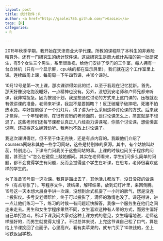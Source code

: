 ```yaml
---
layout: post
title: 统计软件：R
author: <a href="http://gaolei786.github.com/">GaoLei</a>
tags: [R]
categories:
- R

---
```


2015年秋季学期，我开始在天津商业大学代课。所教的课程除了本科生的非寿险精算外，还有一门研究生的统计软件课。这些研究生是商大统计系招的第一批研究生，有5个女生三个男生，系里很重视，给他们安排了专门的工作室，每人拥有一台立体机（只有一个显示屏，cpu啥的都在显示屏里），我们就在这个工作室里上课。连续四周上课，每周周一下午四节课，共16个课时。

10月12号是第一次上课，那次课讲得如此的烂，以至于我现在记忆犹新。首先，那天好像没吃饱没睡好，一点精神也没有。另外，没想到安老师和卢师兄都来听课，我非常捉急。因为按照计划，我是想通过讨论的方式来上这门课的，压根就没有做讲课的准备，老师来听课，我岂不是要抓瞎？！反正破罐子破摔吧，死猪不怕热水烫。幸好提前做了一个幻灯片，讲了讲为什么采用这种讨论课的方式。后来我才觉得，一个年轻老师，在很有资历的老师面前，谈讨论课怎么上，简直就是不想混了。这些老师们还每节课都认真正儿八经卖力讲课呢，你搞个讨论课，想偷懒直说啊，还搞得这么婉转动听。我再也不敢上讨论课了。

我这次课讲得烂，但不至于体无完肤，还是有点内容的。我跟他们介绍了coursera网站和其他一些学习网站，这些是特别棒的资源。其中，有个姑娘叫赵蕊，特别走心，下课专门问我关于这些网站的事。上课的时候也问关于程序的问题，甚至连“<”怎么在键盘上敲她都问。其实在老师看来，学生们问多么简单的问题，都不会觉得学生有问题，反而会觉得这个学生在听课，在思考，老师很喜欢这样的学生的。


为了准备19号周一这次课。我算是豁出去了，其他活儿都放下，没日没夜的做课件（有点夸张了）。写程序文件，读结果，解释结果，放到幻灯片里，来回倒腾。19号这一天本想大展身手讲一次课，没想到台式机耍了一小时的脾气，愣是没连上投影仪。多亏安老师帮忙，终于可以投影了，满怀的激情也没了。课还得讲，讲一点让他们练习一下，练习的时候一有问题赶快解答，我像一个服务生在他们之间走来走去。男生和女生学程序果然不同，女生喜欢这种有人带的方式，而男生偏好自己单打独斗。所以下课我问大家对这种上课方式的意见，女生嘻嘻地说，老师这样挺好的，而男生就觉得太慢了。不过总体来说，上完这节课自己松了口气，算是给上节课挽回了点面子。心里高兴，看有卖苹果的，就专门买了10块钱的，坐上地铁返回学校。